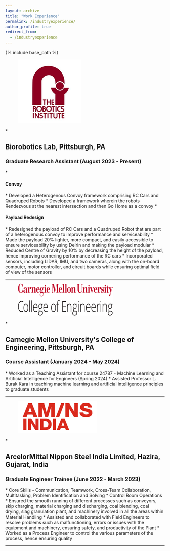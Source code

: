 ```yaml
---
layout: archive
title: "Work Experience"
permalink: /industryexperience/
author_profile: true
redirect_from:
  - /industryexperience
---
```


{% include base_path %}

<figure>
  <img src="/images/robotics_institute.png" alt="RI Logo" style="width:200px;height:200px;">
  </figure>
* <h2>Biorobotics Lab, Pittsburgh, PA</h2>
  <h3>Graduate Research Assistant (August 2023 - Present)</h3>
* <h4>Convoy</h4>
  *	Developed a Heterogenous Convoy framework comprising RC Cars and Quadruped Robots
  *	Developed a framework wherein the robots Rendezvous at the nearest intersection and then Go Home as a convoy
* <h4>Payload Redesign</h4>
  *	Redesigned the payload of RC Cars and a Quadruped Robot that are part of a heterogenous convoy to improve performance and serviceability
  * Made the payload 20% lighter, more compact, and easily accessible to ensure serviceability by using Delrin and making the payload modular
  * Reduced Centre of Gravity by 10% by decreasing the height of the payload, hence improving cornering performance of the RC cars
  * Incorporated sensors, including LIDAR, IMU, and two cameras, along with the on-board computer, motor controller, and circuit boards while ensuring optimal field of view of the sensors

---

<figure>
  <img src="/images/college_of_engineering.png" alt="COE Logo" style="width:300px;height:100px;">
  </figure>
* <h2>Carnegie Mellon University's College of Engineering, Pittsburgh, PA</h2>
  <h3>Course Assistant (January 2024 - May 2024)</h3>
  *	Worked as a Teaching Assistant for course 24787 - Machine Learning and Artificial Intelligence for Engineers (Spring 2024)
  * Assisted Professor L. Burak Kara in teaching machine learning and artificial intelligence principles to graduate students

---

<figure>
  <img src="/images/AMNS_Logo.png" alt="AM/NS Logo" style="width:250px;height:100px;">
  </figure>
* <h2>ArcelorMittal Nippon Steel India Limited, Hazira, Gujarat, India</h2>
  <h3>Graduate Engineer Trainee (June 2022 - March 2023)</h3>
  * Core Skills - Communication, Teamwork, Cross-Team Collaboration, Multitasking, Problem Identification and Solving
  * Control Room Operations
  * Ensured the smooth running of different processes such as conveyors, skip charging, material charging and discharging, coal blending, coal drying, slag granulation plant, and machinery involved in all the areas within Material Handling
  * Assisted and collaborated with Field Engineers to resolve problems such as malfunctioning, errors or issues with  the equipment and machinery, ensuring safety, and productivity of the Plant
  * Worked as a Process Engineer to control the various parameters of the process, hence ensuring quality
  
---